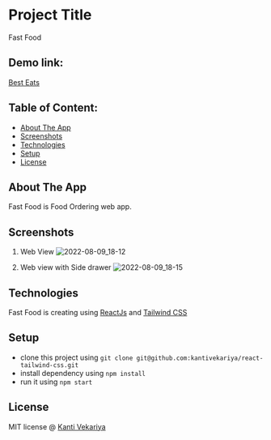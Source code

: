 # Project Title
Fast Food

## Demo link:
[Best Eats](https://best-eats-food-ordering.netlify.app/)

## Table of Content:

- [About The App](#about-the-app)
- [Screenshots](#screenshots)
- [Technologies](#technologies)
- [Setup](#setup)
- [License](#license)

## About The App
Fast Food is Food Ordering web app.

## Screenshots

1) Web View
![2022-08-09_18-12](https://user-images.githubusercontent.com/29365336/183649685-24bc9c72-df14-4d50-8ac2-4f938f76f3ac.png)


2) Web view with Side drawer
![2022-08-09_18-15](https://user-images.githubusercontent.com/29365336/183650288-3f37e5b5-cf5f-48d4-87da-24cf1d5c9b49.png)

## Technologies
Fast Food is creating using [ReactJs](https://reactjs.org/) and [Tailwind CSS](https://tailwindcss.com/)

## Setup
- clone this project using `git clone git@github.com:kantivekariya/react-tailwind-css.git`
- install dependency using `npm install`
- run it using `npm start`
## License

MIT license @ [Kanti Vekariya](https://github.com/kantivekariya)
